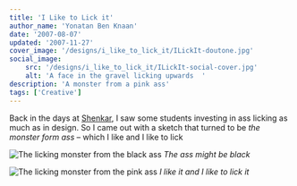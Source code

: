 ```yaml
---
title: 'I Like to Lick it'
author_name: 'Yonatan Ben Knaan'
date: '2007-08-07'
updated: '2007-11-27'
cover_image: '/designs/i_like_to_lick_it/ILickIt-doutone.jpg'
social_image: 
    src: '/designs/i_like_to_lick_it/ILickIt-social-cover.jpg'
    alt: 'A face in the gravel licking upwards  '
description: 'A monster from a pink ass'
tags: ['Creative']
---
```


Back in the days at [Shenkar](https://www.shenkar.ac.il/en), I saw some students investing in ass licking as much as in design. So I came out with a sketch that turned to be _the monster form ass_ – which I like and I like to lick

![The licking monster from the black ass](/designs/i_like_to_lick_it/ILickIt-baba-v.jpg)
*The ass might be black*

![The licking monster from the pink ass](/designs/i_like_to_lick_it/ILickIt-doutone.jpg)
*I like it and I like to lick it*












